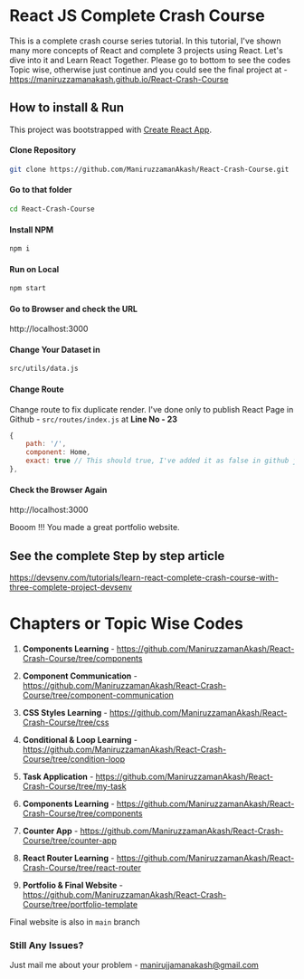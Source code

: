 

# React JS Complete Crash Course

This is a complete crash course series tutorial.
In this tutorial, I've shown many more concepts of React and complete 3 projects using React. Let's dive into it and Learn React Together.
Please go to bottom to see the codes Topic wise, otherwise just continue and you could see the final project at - https://maniruzzamanakash.github.io/React-Crash-Course



## How to install & Run
This project was bootstrapped with [Create React App](https://github.com/facebook/create-react-app).

#### Clone Repository

```bash
git clone https://github.com/ManiruzzamanAkash/React-Crash-Course.git
```

#### Go to that folder
```bash
cd React-Crash-Course 
```

#### Install NPM
```bash
npm i
```

#### Run on Local
```bash
npm start
```


#### Go to Browser and check the URL
http://localhost:3000

#### Change Your Dataset in

```bash
src/utils/data.js
```

#### Change Route 
Change route to fix duplicate render. I've done only to publish React Page in Github - `src/routes/index.js` 
at **Line No - 23**
```js
{
    path: '/',
    component: Home,
    exact: true // This should true, I've added it as false in github just for page make in github
},
```


#### Check the Browser Again
http://localhost:3000

Booom !!! You made a great portfolio website.

## See the complete Step by step article 
https://devsenv.com/tutorials/learn-react-complete-crash-course-with-three-complete-project-devsenv


# Chapters or Topic Wise Codes
1. **Components Learning** - https://github.com/ManiruzzamanAkash/React-Crash-Course/tree/components

1. **Component Communication** - https://github.com/ManiruzzamanAkash/React-Crash-Course/tree/component-communication

1. **CSS Styles Learning** - https://github.com/ManiruzzamanAkash/React-Crash-Course/tree/css

1. **Conditional & Loop Learning** - https://github.com/ManiruzzamanAkash/React-Crash-Course/tree/condition-loop

1. **Task Application** - https://github.com/ManiruzzamanAkash/React-Crash-Course/tree/my-task

1. **Components Learning** - https://github.com/ManiruzzamanAkash/React-Crash-Course/tree/components

1. **Counter App** - https://github.com/ManiruzzamanAkash/React-Crash-Course/tree/counter-app

1. **React Router Learning** - https://github.com/ManiruzzamanAkash/React-Crash-Course/tree/react-router

1. **Portfolio & Final Website** - https://github.com/ManiruzzamanAkash/React-Crash-Course/tree/portfolio-template

Final website is also in `main` branch


### Still Any Issues?
Just mail me about your problem - manirujjamanakash@gmail.com